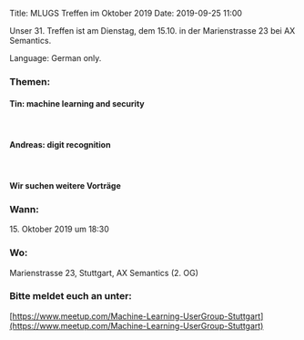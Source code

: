 Title: MLUGS Treffen im Oktober 2019
Date: 2019-09-25 11:00

Unser 31. Treffen ist am Dienstag, dem 15.10. in der Marienstrasse 23 bei AX Semantics.

Language: German only.

### Themen:

#### Tin: machine learning and security

&nbsp;

#### Andreas: digit recognition

&nbsp;

#### Wir suchen weitere Vorträge

### Wann:

<p>15. Oktober 2019 um 18:30</p>  

### Wo:

Marienstrasse 23, Stuttgart, AX Semantics (2. OG)

### Bitte meldet euch an unter:
[https://www.meetup.com/Machine-Learning-UserGroup-Stuttgart](https://www.meetup.com/Machine-Learning-UserGroup-Stuttgart)
